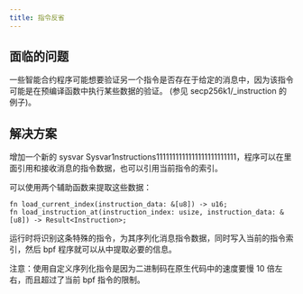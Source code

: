 ```yaml
---
title: 指令反省
---
```


## 面临的问题

一些智能合约程序可能想要验证另一个指令是否存在于给定的消息中，因为该指令可能是在预编译函数中执行某些数据的验证。 (参见 secp256k1/\_instruction 的例子)。

## 解决方案

增加一个新的 sysvar Sysvar1nstructions1111111111111111111111111，程序可以在里面引用和接收消息的指令数据，也可以引用当前指令的索引。

可以使用两个辅助函数来提取这些数据：

```
fn load_current_index(instruction_data: &[u8]) -> u16;
fn load_instruction_at(instruction_index: usize, instruction_data: &[u8]) -> Result<Instruction>;
```

运行时将识别这条特殊的指令，为其序列化消息指令数据，同时写入当前的指令索引，然后 bpf 程序就可以从中提取必要的信息。

注意：使用自定义序列化指令是因为二进制码在原生代码中的速度要慢 10 倍左右，而且超过了当前 bpf 指令的限制。
